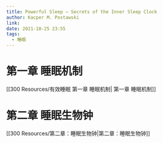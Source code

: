 ```yaml
---
title: Powerful Sleep – Secrets of the Inner Sleep Clock
author: Kacper M. Postawski
link: 
date: 2021-10-25 23:55
tags:
  - 睡眠
---
```



# 第一章 睡眠机制
[[300 Resources/有效睡眠 第一章 睡眠机制| 第一章 睡眠机制]]

# 第二章 睡眠生物钟
[[300 Resources/第二章：睡眠生物钟|第二章：睡眠生物钟]]
